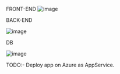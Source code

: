 FRONT-END
![image](https://github.com/user-attachments/assets/4aae5a77-9df6-4c91-996d-42bac6e0fdee)

BACK-END

![image](https://github.com/user-attachments/assets/46b18cf6-dc5b-4d7b-b2be-4aff10bd4c68)

DB 

![image](https://github.com/user-attachments/assets/297ca658-e556-464e-a64f-db6446cce804)


TODO:- 
Deploy app on Azure as AppService.
